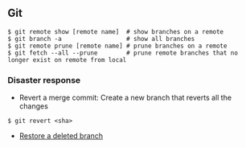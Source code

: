 ## Git

```
$ git remote show [remote name]  # show branches on a remote
$ git branch -a                  # show all branches
$ git remote prune [remote name] # prune branches on a remote
$ git fetch --all --prune        # prune remote branches that no longer exist on remote from local
```

### Disaster response
- Revert a merge commit: Create a new branch that reverts all the changes
```
$ git revert <sha>
```

- [Restore a deleted branch](https://confluence.atlassian.com/bbkb/how-to-restore-a-deleted-branch-765757540.html)
